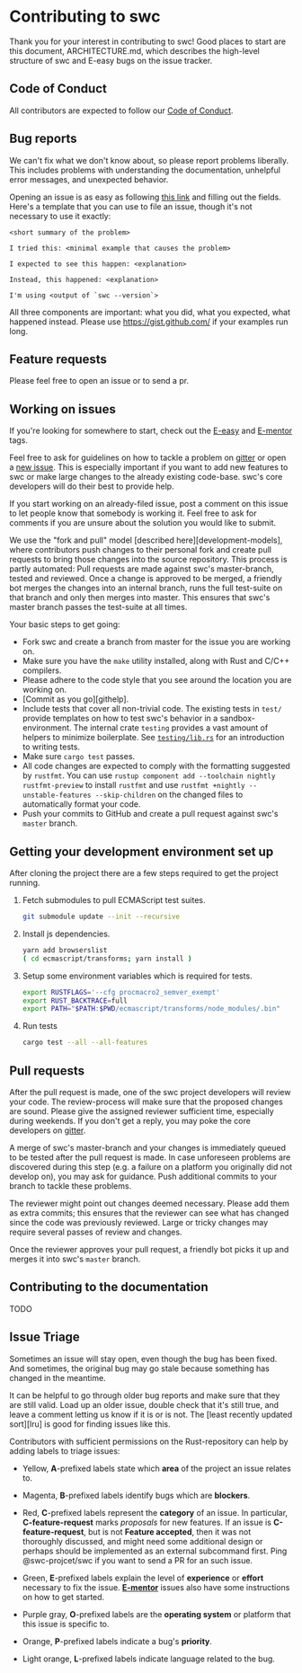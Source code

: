 # Contributing to swc

Thank you for your interest in contributing to swc! Good places to start are this document, ARCHITECTURE.md, which describes the high-level structure of swc and E-easy bugs on the issue tracker.



## Code of Conduct

All contributors are expected to follow our [Code of Conduct].

## Bug reports

We can't fix what we don't know about, so please report problems liberally. This
includes problems with understanding the documentation, unhelpful error messages,
and unexpected behavior.

Opening an issue is as easy as following [this link][new-issues] and filling out
the fields. Here's a template that you can use to file an issue, though it's not
necessary to use it exactly:

    <short summary of the problem>

    I tried this: <minimal example that causes the problem>

    I expected to see this happen: <explanation>

    Instead, this happened: <explanation>

    I'm using <output of `swc --version`>

All three components are important: what you did, what you expected, what
happened instead. Please use https://gist.github.com/ if your examples run long.

## Feature requests

Please feel free to open an issue or to send a pr.

## Working on issues

If you're looking for somewhere to start, check out the [E-easy][E-Easy] and
[E-mentor][E-mentor] tags.

Feel free to ask for guidelines on how to tackle a problem on [gitter][] or open a
[new issue][new-issues]. This is especially important if you want to add new
features to swc or make large changes to the already existing code-base.
swc's core developers will do their best to provide help.

If you start working on an already-filed issue, post a comment on this issue to
let people know that somebody is working it. Feel free to ask for comments if
you are unsure about the solution you would like to submit.

We use the "fork and pull" model [described here][development-models], where
contributors push changes to their personal fork and create pull requests to
bring those changes into the source repository. This process is partly
automated: Pull requests are made against swc's master-branch, tested and
reviewed. Once a change is approved to be merged, a friendly bot merges the
changes into an internal branch, runs the full test-suite on that branch
and only then merges into master. This ensures that swc's master branch
passes the test-suite at all times.

Your basic steps to get going:

* Fork swc and create a branch from master for the issue you are working on.
* Make sure you have the `make` utility installed, along with Rust and C/C++
  compilers.
* Please adhere to the code style that you see around the location you are
working on.
* [Commit as you go][githelp].
* Include tests that cover all non-trivial code. The existing tests
in `test/` provide templates on how to test swc's behavior in a
sandbox-environment. The internal crate `testing` provides a vast amount
of helpers to minimize boilerplate.  See [`testing/lib.rs`] for an
introduction to writing tests.
* Make sure `cargo test` passes.
* All code changes are expected to comply with the formatting suggested by `rustfmt`.
You can use `rustup component add --toolchain nightly rustfmt-preview` to install `rustfmt` and use
`rustfmt +nightly --unstable-features --skip-children` on the changed files to automatically format your code.
* Push your commits to GitHub and create a pull request against swc's `master` branch.

## Getting your development environment set up

After cloning the project there are a few steps required to get the project running.

1.  Fetch submodules to pull ECMAScript test suites.

    ```bash
    git submodule update --init --recursive
    ```

2.  Install js dependencies.

    ```bash
    yarn add browserslist
    ( cd ecmascript/transforms; yarn install )
    ```

3.  Setup some environment variables which is required for tests.

    ```bash
    export RUSTFLAGS='--cfg procmacro2_semver_exempt'
    export RUST_BACKTRACE=full
    export PATH="$PATH:$PWD/ecmascript/transforms/node_modules/.bin"
    ```

4.  Run tests

    ```bash
    cargo test --all --all-features
    ```

## Pull requests

After the pull request is made, one of the swc project developers will review your code.
The review-process will make sure that the proposed changes are sound.
Please give the assigned reviewer sufficient time, especially during weekends.
If you don't get a reply, you may poke the core developers on [gitter].

A merge of swc's master-branch and your changes is immediately queued
to be tested after the pull request is made. In case unforeseen
problems are discovered during this step (e.g. a failure on a platform you
originally did not develop on), you may ask for guidance. Push additional
commits to your branch to tackle these problems.

The reviewer might point out changes deemed necessary. Please add them as
extra commits; this ensures that the reviewer can see what has changed since
the code was previously reviewed. Large or tricky changes may require several
passes of review and changes.

Once the reviewer approves your pull request, a friendly bot picks it up
and merges it into swc's `master` branch.

## Contributing to the documentation

TODO

## Issue Triage

Sometimes an issue will stay open, even though the bug has been fixed. And
sometimes, the original bug may go stale because something has changed in the
meantime.

It can be helpful to go through older bug reports and make sure that they are
still valid. Load up an older issue, double check that it's still true, and
leave a comment letting us know if it is or is not. The [least recently
updated sort][lru] is good for finding issues like this.

Contributors with sufficient permissions on the Rust-repository can help by
adding labels to triage issues:

* Yellow, **A**-prefixed labels state which **area** of the project an issue
  relates to.

* Magenta, **B**-prefixed labels identify bugs which are **blockers**.

* Red, **C**-prefixed labels represent the **category** of an issue.
  In particular, **C-feature-request** marks *proposals* for new features. If
  an issue is **C-feature-request**, but is not **Feature accepted**,
  then it was not thoroughly discussed, and might need some additional design
  or perhaps should be implemented as an external subcommand first. Ping
  @swc-projcet/swc if you want to send a PR for an such issue.

* Green, **E**-prefixed labels explain the level of **experience** or
  **effort** necessary to fix the issue. [**E-mentor**][E-mentor] issues also
  have some instructions on how to get started.

* Purple gray, **O**-prefixed labels are the **operating system** or platform
  that this issue is specific to.

* Orange, **P**-prefixed labels indicate a bug's **priority**.
  
* Light orange, **L**-prefixed labels indicate language related to the bug.


[gist]: https://gist.github.com/
[new-issues]: https://github.com/swc-project/swc/issues/new
[E-easy]: https://github.com/swc-project/swc/labels/E-easy
[E-mentor]: https://github.com/swc-project/swc/labels/E-mentor
[Code of Conduct]: https://www.rust-lang.org/conduct.html
[gitter]: https://gitter.im/swcproject/Lobby
[`testing/lib.rs`]: https://github.com/swc-project/swc/blob/master/testing/src/lib.rs
[irlo]: https://internals.rust-lang.org/
[subcommands]: https://doc.rust-lang.org/cargo/reference/external-tools.html#custom-subcommands
